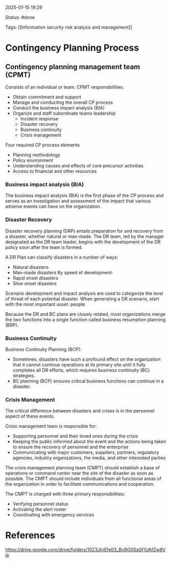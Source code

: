 2025-01-15 19:29

Status: #done 

Tags: [[Information security risk analysis and management]] 

# Contingency Planning Process

## Contingency planning management team (CPMT)

Consists of an individual or team.
CPMT responsibilities:
- Obtain commitment and support
- Manage and conducting the overall CP process
- Conduct the business impact analysis (BIA)
- Organize and staff subordinate teams leadership
	- Incident response
	- Disaster recovery
	- Business continuity
	- Crisis management

Four required CP process elements
- Planning methodology
- Policy environment
- Understanding causes and effects of core precursor activities
- Access to financial and other resources

### Business impact analysis (BIA)
The business impact analysis (BIA) is the first phase of the CP process and serves as an investigation and assessment of the impact that various adverse events can have on the organization.

### Disaster Recovery
Disaster recovery planning (DRP) entails preparation for and recovery from a disaster, whether natural or man-made.
The DR team, led by the manager designated as the DR team leader, begins with the development of the DR policy soon after the team is formed.

A DR Plan can classify disasters in a number of ways:
- Natural disasters
- Man-made disasters
By speed of development:
- Rapid onset disasters
- Slow onset disasters

Scenario development and impact analysis are used to categorize the level of threat of each potential disaster. When generating a DR scenario, start with the most important asset: people.

Because the DR and BC plans are closely related, most organizations merge the two functions into a single function called business resumption planning (BRP).

### Business Continuity
Business Continuity Planning (BCP):
- Sometimes, disasters have such a profound effect on the organization that it cannot continue operations at its primary site until it fully completes all DR efforts, which requires business continuity (BC) strategies.
- BC planning (BCP) ensures critical business functions can continue in a disaster.

### Crisis Management
The critical difference between disasters and crises is in the personnel aspect of these events.

Crisis management team is responsible for:
- Supporting personnel and their loved ones during the crisis
- Keeping the public informed about the event and the actions being taken to ensure the recovery of personnel and the enterprise
- Communicating with major customers, suppliers, partners, regulatory agencies, industry organizations, the media, and other interested parties

The crisis management planning team (CMPT) should establish a base of operations or command center near the site of the disaster as soon as possible.
The CMPT should include individuals from all functional areas of the organization in order to facilitate communications and cooperation.

The CMPT is charged with three primary responsibilities:
- Verifying personnel status
- Activating the alert roster
- Coordinating with emergency services

# References

https://drive.google.com/drive/folders/10Z3JIrjEfe03_BvBG0SaSFlUAfZw8Vle